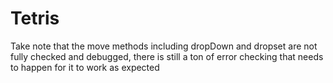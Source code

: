 # Tetris

Take note that the move methods including dropDown and dropset are not fully checked and debugged, there is still a ton of error checking that needs to happen for it to work as expected
